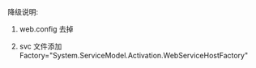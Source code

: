 ﻿降级说明:

1. web.config 去掉 <webHttp helpEnabled="true" automaticFormatSelectionEnabled="true"/>

2. svc 文件添加 Factory="System.ServiceModel.Activation.WebServiceHostFactory"



